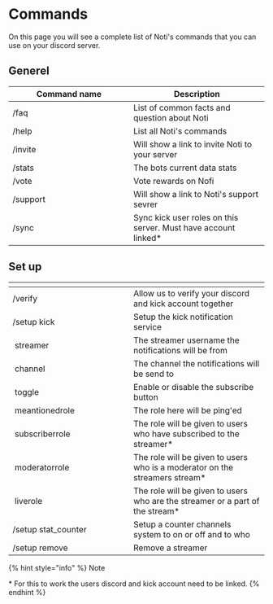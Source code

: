# Commands

On this page you will see a complete list of Noti's commands that you can use on your discord server.

## Generel&#x20;

<table><thead><tr><th width="222">Command name</th><th>Description</th></tr></thead><tbody><tr><td>/faq</td><td>List of common facts and question about Noti</td></tr><tr><td>/help</td><td>List all Noti's commands</td></tr><tr><td>/invite</td><td>Will show a link to invite Noti to your server</td></tr><tr><td>/stats</td><td>The bots current data stats</td></tr><tr><td>/vote</td><td>Vote rewards on Nofi</td></tr><tr><td>/support</td><td>Will show a link to Noti's support sevrer</td></tr><tr><td>/sync</td><td>Sync kick user roles on this server. Must have account linked*</td></tr></tbody></table>

## Set up

<table><thead><tr><th width="222"></th><th></th></tr></thead><tbody><tr><td>/verify</td><td>Allow us to verify your discord and kick account together</td></tr><tr><td>/setup kick</td><td>Setup the kick notification service </td></tr><tr><td><img src="https://cdn-icons-png.flaticon.com/512/2267/2267911.png" alt="" data-size="line"> streamer</td><td>The streamer username the notifications will be from</td></tr><tr><td><img src="https://cdn-icons-png.flaticon.com/512/2267/2267911.png" alt="" data-size="line"> channel</td><td>The channel the notifications will be send to</td></tr><tr><td><img src="https://cdn-icons-png.flaticon.com/512/2267/2267911.png" alt="" data-size="line"> toggle</td><td>Enable or disable the subscribe button </td></tr><tr><td><img src="https://cdn-icons-png.flaticon.com/512/2267/2267911.png" alt="" data-size="line"> meantionedrole</td><td>The role here will be ping'ed</td></tr><tr><td><img src="https://cdn-icons-png.flaticon.com/512/2267/2267911.png" alt="" data-size="line"> subscriberrole</td><td>The role will be given to users who have subscribed to the streamer*</td></tr><tr><td><img src="https://cdn-icons-png.flaticon.com/512/2267/2267911.png" alt="" data-size="line"> moderatorrole</td><td>The role will be given to users who is a moderator on the streamers stream*</td></tr><tr><td><img src="https://cdn-icons-png.flaticon.com/512/2267/2267911.png" alt="" data-size="line"> liverole</td><td>The role will be given to users who are the streamer or a part of the stream*</td></tr><tr><td>/setup stat_counter</td><td>Setup a counter channels system to on or off and to who</td></tr><tr><td>/setup remove</td><td>Remove a streamer</td></tr></tbody></table>

{% hint style="info" %}
Note

\* For this to work the users discord and kick account need to be linked.&#x20;
{% endhint %}
